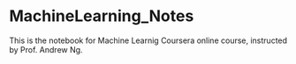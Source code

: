 # MachineLearning_Notes
This is the notebook for Machine Learnig Coursera online course, instructed by Prof. Andrew Ng.
